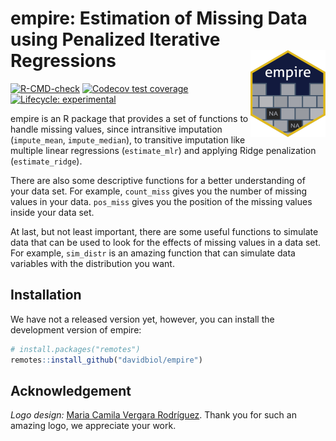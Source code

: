 
<!-- README.md is generated from README.Rmd. Please edit that file -->

# empire: Estimation of Missing Data using Penalized Iterative Regressions <a href='https://davidbiol.github.io/empire/'><img src='man/figures/logo.png' align="right" height="139"/></a>

<!-- badges: start -->

[![R-CMD-check](https://github.com/davidbiol/empire/workflows/R-CMD-check/badge.svg)](https://github.com/davidbiol/empire/actions)
[![Codecov test
coverage](https://codecov.io/gh/davidbiol/empire/branch/master/graph/badge.svg)](https://codecov.io/gh/davidbiol/empire?branch=master)
[![Lifecycle:
experimental](https://img.shields.io/badge/lifecycle-experimental-orange.svg)](https://lifecycle.r-lib.org/articles/stages.html#experimental)
<!-- badges: end -->

empire is an R package that provides a set of functions to handle
missing values, since intransitive imputation (`impute_mean`,
`impute_median`), to transitive imputation like multiple linear
regressions (`estimate_mlr`) and applying Ridge penalization
(`estimate_ridge`).

There are also some descriptive functions for a better understanding of
your data set. For example, `count_miss` gives you the number of missing
values in your data. `pos_miss` gives you the position of the missing
values inside your data set.

At last, but not least important, there are some useful functions to
simulate data that can be used to look for the effects of missing values
in a data set. For example, `sim_distr` is an amazing function that can
simulate data variables with the distribution you want.

## Installation

We have not a released version yet, however, you can install the
development version of empire:

``` r
# install.packages("remotes")
remotes::install_github("davidbiol/empire")
```

## Acknowledgement

*Logo design:* [Maria Camila Vergara
Rodríguez](https://www.instagram.com/camilavergarar/). Thank you for
such an amazing logo, we appreciate your work.
